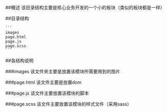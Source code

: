 ##概述
该目录结构主要是核心业务开发的一个小的板块（类似的板块都是一样）

##目录结构

    ```
    images
    page.html
    page.js
    page.scss
    ```
  
##各结构说明

###images
  该文件夹主要是放置该模块所需要用到的图片

###page.html
  该文件主要是放置dom

###page.js
  该文件主要放置该模块的脚本

###page.scss
  该文件主要放置该模块的样式文件（采用sass）
